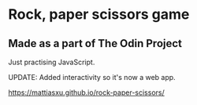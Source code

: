 # Rock, paper scissors game
## Made as a part of The Odin Project
Just practising JavaScript.

UPDATE: Added interactivity so it's now a web app.

https://mattiasxu.github.io/rock-paper-scissors/
